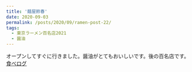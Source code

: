 ```yaml
---
title: '麺屋鈴春'
date: 2020-09-03
permalink: /posts/2020/09/ramen-post-22/
tags:
  - 東京ラーメン百名店2021
  - 醤油
---
```


オープンしてすぐに行きました。醤油がとてもおいしいです。後の百名店です。
[食べログ](https://tabelog.com/tokyo/A1310/A131004/13250293/)
